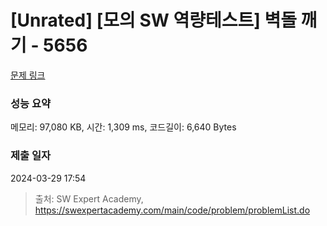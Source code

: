 # [Unrated] [모의 SW 역량테스트] 벽돌 깨기 - 5656 

[문제 링크](https://swexpertacademy.com/main/code/problem/problemDetail.do?contestProbId=AWXRQm6qfL0DFAUo) 

### 성능 요약

메모리: 97,080 KB, 시간: 1,309 ms, 코드길이: 6,640 Bytes

### 제출 일자

2024-03-29 17:54



> 출처: SW Expert Academy, https://swexpertacademy.com/main/code/problem/problemList.do